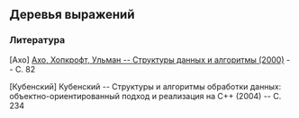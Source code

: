 ## Деревья выражений


### Литература

[Ахо] [Ахо, Хопкрофт, Ульман -- Структуры данных и алгоритмы (2000)](https://yadi.sk/i/S0l1uKNKi7r1Pg) -- С. 82

[Кубенский] Кубенский -- Структуры и алгоритмы обработки данных: объектно-ориентированный подход и реализация на C++ (2004) -- С. 234
